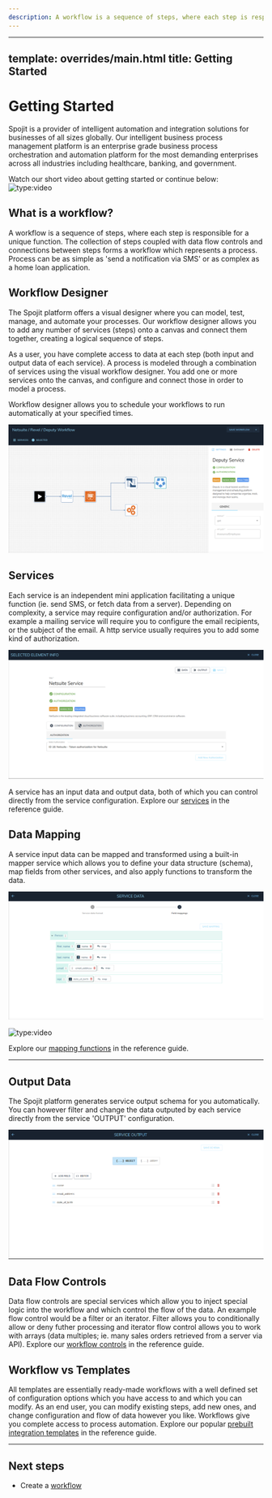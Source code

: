 ```yaml
---
description: A workflow is a sequence of steps, where each step is responsible for a unique function. The collection of steps coupled with data flow controls and connections between steps forms a workflow which represents a process.
---
```

---
template: overrides/main.html
title: Getting Started
---

# Getting Started
Spojit is a provider of intelligent automation and integration solutions for businesses of all sizes globally. Our intelligent business process management platform is an enterprise grade business process orchestration and automation platform for the most demanding enterprises across all industries including healthcare, banking, and government.

Watch our short video about getting started or continue below:
![type:video](https://www.youtube.com/embed/onFz__0GX_E)

## What is a workflow?
A workflow is a sequence of steps, where each step is responsible for a unique function. The collection of steps coupled with data flow controls and connections between steps forms a workflow which represents a process. Process can be as simple as 'send a notification via SMS' or as complex as a home loan application.

## Workflow Designer
The Spojit platform offers a visual designer where you can model, test, manage, and automate your processes. Our workflow designer allows you to add any number of services (steps) onto a canvas and connect them together, creating a logical sequence of steps.

As a user, you have complete access to data at each step (both input and output data of each service). A process is modeled through a combination of services using the visual workflow designer. You add one or more services onto the canvas, and configure and connect those in order to model a process.

Workflow designer allows you to schedule your workflows to run automatically at your specified times.

![Workflow Designer](/assets/images/workflow/visual-designer.png "Workflow Designer")

## Services
Each service is an independent mini application facilitating a unique function (ie. send SMS, or fetch data from a server). Depending on complexity, a service may require configuration and/or authorization. For example a mailing service will require you to configure the email recipients, or the subject of the email. A http service usually requires you to add some kind of authorization.

![Service Config](/assets/images/workflow/service-config.png "Service Config")

A service has an input data and output data, both of which you can control directly from the service configuration. Explore our [services](/reference/services "Spojit Services") in the reference guide.

## Data Mapping
A service input data can be mapped and transformed using a built-in mapper service which allows you to define your data structure (schema), map fields from other services, and also apply functions to transform the data.

![Service Data - Map](/assets/images/workflow/service-data-map.png "Service Data - Map")

![type:video](https://www.youtube.com/embed/4fCkJUXCe1A)

Explore our [mapping functions](/reference/mapping "Spojit Mapping Functions") in the reference guide.
___

## Output Data
The Spojit platform generates service output schema for you automatically. You can however filter and change the data outputed by each service directly from the service 'OUTPUT' configuration.

![Service Output - Schema](/assets/images/workflow/service-output-data.png "Service Output - Schema")

## Data Flow Controls
Data flow controls are special services which allow you to inject special logic into the workflow and which control the flow of the data. An example flow control would be a filter or an iterator. Filter allows you to conditionally allow or deny futher processing and iterator flow control allows you to work with arrays (data multiples; ie. many sales orders retrieved from a server via API).  Explore our [workflow controls](/reference/flow-controls "Spojit Workflow Controls") in the reference guide.

## Workflow vs Templates
All templates are essentially ready-made workflows with a well defined set of configuration options which you have access to and which you can modify. As an end user, you can modify existing steps, add new ones, and change configuration and flow of data however you like. Workflows give you complete access to process automation.  Explore our popular [prebuilt integration templates](/reference/integrations "Spojit Prebuilt Integration templates") in the reference guide.

---
## Next steps
- Create a [workflow](/getting-started/workflows/create-workflow "Create a workflow")